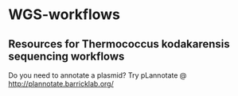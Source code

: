 # WGS-workflows
## Resources for Thermococcus kodakarensis sequencing workflows


Do you need to annotate a plasmid? Try pLannotate @ http://plannotate.barricklab.org/



